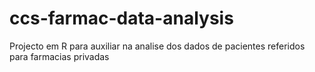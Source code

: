 # ccs-farmac-data-analysis
Projecto em R para auxiliar na analise dos dados de pacientes referidos para farmacias privadas
